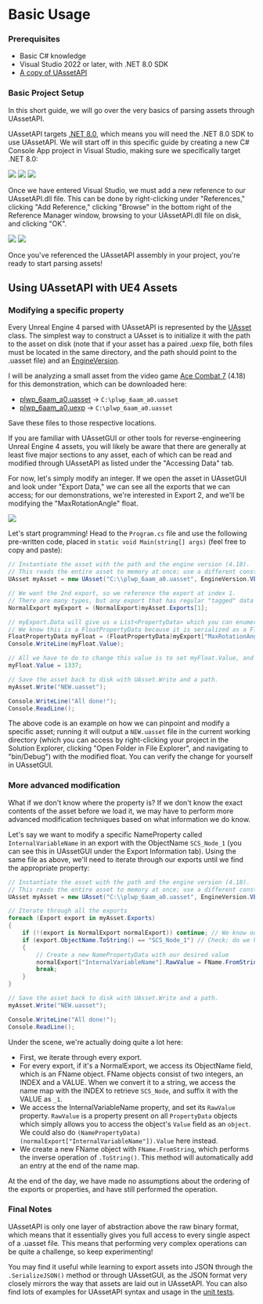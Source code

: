 # Basic Usage

### Prerequisites
* Basic C# knowledge
* Visual Studio 2022 or later, with .NET 8.0 SDK
* [A copy of UAssetAPI](./build.md)

### Basic Project Setup
In this short guide, we will go over the very basics of parsing assets through UAssetAPI.

UAssetAPI targets [.NET 8.0](https://dotnet.microsoft.com/en-us/download/dotnet/8.0), which means you will need the .NET 8.0 SDK to use UAssetAPI. We will start off in this specific guide by creating a new C# Console App project in Visual Studio, making sure we specifically target .NET 8.0:

![](./img/basic1.png)
![](./img/basic2.png)
![](./img/basic2_1.png)

Once we have entered Visual Studio, we must add a new reference to our UAssetAPI.dll file. This can be done by right-clicking under "References," clicking "Add Reference," clicking "Browse" in the bottom right of the Reference Manager window, browsing to your UAssetAPI.dll file on disk, and clicking "OK".

![](./img/basic3.png)
![](./img/basic4.png)

Once you've referenced the UAssetAPI assembly in your project, you're ready to start parsing assets!

## Using UAssetAPI with UE4 Assets
### Modifying a specific property

Every Unreal Engine 4 parsed with UAssetAPI is represented by the [UAsset](../api/uassetapi.uasset.md#constructors) class. The simplest way to construct a UAsset is to initialize it with the path to the asset on disk (note that if your asset has a paired .uexp file, both files must be located in the same directory, and the path should point to the .uasset file) and an [EngineVersion](../api/uassetapi.unrealtypes.engineversion.html#fields).

I will be analyzing a small asset from the video game [Ace Combat 7](https://www.bandainamcoent.com/games/ace-combat-7) (4.18) for this demonstration, which can be downloaded here:
- [plwp_6aam_a0.uasset](../samples/plwp_6aam_a0.uasset) &rarr; `C:\plwp_6aam_a0.uasset`
- [plwp_6aam_a0.uexp](../samples/plwp_6aam_a0.uexp) &rarr; `C:\plwp_6aam_a0.uasset`

Save these files to those respective locations.

If you are familiar with UAssetGUI or other tools for reverse-engineering Unreal Engine 4 assets, you will likely be aware that there are generally at least five major sections to any asset, each of which can be read and modified through UAssetAPI as listed under the "Accessing Data" tab.

For now, let's simply modify an integer. If we open the asset in UAssetGUI and look under "Export Data," we can see all the exports that we can access; for our demonstrations, we're interested in Export 2, and we'll be modifying the "MaxRotationAngle" float.

![](./img/basic5.png)

Let's start programming! Head to the `Program.cs` file and use the following pre-written code, placed in `static void Main(string[] args)` (feel free to copy and paste):
```cs
// Instantiate the asset with the path and the engine version (4.18).
// This reads the entire asset to memory at once; use a different constructor with an AssetBinaryReader if you don't want that
UAsset myAsset = new UAsset("C:\\plwp_6aam_a0.uasset", EngineVersion.VER_UE4_18);

// We want the 2nd export, so we reference the export at index 1.
// There are many types, but any export that has regular "tagged" data like you see as properties in UAssetGUI can be cast to a NormalExport, like this one.
NormalExport myExport = (NormalExport)myAsset.Exports[1];

// myExport.Data will give us a List<PropertyData> which you can enumerate if you like, but we can reference a property by name or index with the export directly.
// We know this is a FloatPropertyData because it is serialized as a FloatProperty. BoolPropertyData is a BoolProperty, ObjectPropertyData is an ObjectProperty, etc.
FloatPropertyData myFloat = (FloatPropertyData)myExport["MaxRotationAngle"];
Console.WriteLine(myFloat.Value);

// All we have to do to change this value is to set myFloat.Value, and we'll be ready to re-save the asset.
myFloat.Value = 1337;

// Save the asset back to disk with UAsset.Write and a path.
myAsset.Write("NEW.uasset");

Console.WriteLine("All done!");
Console.ReadLine();
```

The above code is an example on how we can pinpoint and modify a specific asset; running it will output a `NEW.uasset` file in the current working directory (which you can access by right-clicking your project in the Solution Explorer, clicking "Open Folder in File Explorer", and navigating to "bin/Debug") with the modified float. You can verify the change for yourself in UAssetGUI.

### More advanced modification

What if we don't know where the property is? If we don't know the exact contents of the asset before we load it, we may have to perform more advanced modification techniques based on what information we do know.

Let's say we want to modify a specific NameProperty called `InternalVariableName` in an export with the ObjectName `SCS_Node_1` (you can see this in UAssetGUI under the Export Information tab). Using the same file as above, we'll need to iterate through our exports until we find the appropriate property:

```cs
// Instantiate the asset with the path and the engine version (4.18).
// This reads the entire asset to memory at once; use a different constructor with an AssetBinaryReader if you don't want that
UAsset myAsset = new UAsset("C:\\plwp_6aam_a0.uasset", EngineVersion.VER_UE4_18);

// Iterate through all the exports
foreach (Export export in myAsset.Exports)
{
    if (!(export is NormalExport normalExport)) continue; // We know our export is a NormalExport, so if this export isn't one, it's useless to us
    if (export.ObjectName.ToString() == "SCS_Node_1") // Check; do we have the right name?
    {
        // Create a new NamePropertyData with our desired value
        normalExport["InternalVariableName"].RawValue = FName.FromString(myAsset, "Howdy!");
        break;
    }
}

// Save the asset back to disk with UAsset.Write and a path.
myAsset.Write("NEW.uasset");

Console.WriteLine("All done!");
Console.ReadLine();
```

Under the scene, we're actually doing quite a lot here:
- First, we iterate through every export.
- For every export, if it's a NormalExport, we access its ObjectName field, which is an FName object. FName objects consist of two integers, an INDEX and a VALUE. When we convert it to a string, we access the name map with the INDEX to retrieve `SCS_Node`, and suffix it with the VALUE as `_1`.
- We access the InternalVariableName property, and set its `RawValue` property. `RawValue` is a property present on all `PropertyData` objects which simply allows you to access the object's `Value` field as an `object`. We could also do `(NamePropertyData)(normalExport["InternalVariableName"]).Value` here instead.
- We create a new FName object with `FName.FromString`, which performs the inverse operation of `.ToString()`. This method will automatically add an entry at the end of the name map.

At the end of the day, we have made no assumptions about the ordering of the exports or properties, and have still performed the operation.

### Final Notes

UAssetAPI is only one layer of abstraction above the raw binary format, which means that it essentially gives you full access to every single aspect of a .uasset file. This means that performing very complex operations can be quite a challenge, so keep experimenting!

You may find it useful while learning to export assets into JSON through the `.SerializeJSON()` method or through UAssetGUI, as the JSON format very closely mirrors the way that assets are laid out in UAssetAPI. You can also find lots of examples for UAssetAPI syntax and usage in the [unit tests](https://github.com/atenfyr/UAssetAPI/blob/master/UAssetAPI.Tests/AssetUnitTests.cs).
